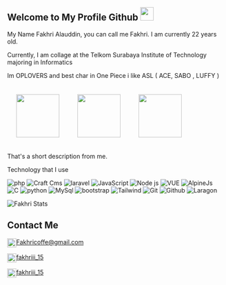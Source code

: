 ## Welcome to My Profile Github <img src="https://media.tenor.com/UTxKJNlZilwAAAAi/luffy-monkey-d-luffy.gif" width="31px">

My Name Fakhri Alauddin, you can call me Fakhri. I am currently 22 years old. 

Currently, I am collage at the Telkom Surabaya Institute of Technology majoring in Informatics

Im OPLOVERS and best char in One Piece i like ASL ( ACE, SABO , LUFFY )


<img align="center" src="https://media0.giphy.com/media/SlHhBvisBAabA07KlE/giphy.gif" height="100px" style="margin: 21px;"><img align="center" src="https://media2.giphy.com/media/v1.Y2lkPTc5MGI3NjExOWI4MTY4ZjAxZWJmMGUxNWVmOWI2MzMxYTJjMWJmYWUzZTBhY2NmZiZjdD1z/XCrj2tVlZh31HCLWER/giphy.gif" height="100px" style="margin: 21px;"><img align="center" src="https://media4.giphy.com/media/HURfuzzxxnBXGHAWtJ/giphy.gif" height="100px" style="margin: 21px;">

That's a short description from me.


Technology that I use

![php](https://img.shields.io/badge/-PHP-black?style=flat-square&logo=php)
![Craft Cms](https://img.shields.io/badge/-Craft%20Cms-black?style=flat-square&logo=craftcms)
![laravel](https://img.shields.io/badge/-laravel-black?style=flat-square&logo=laravel)
![JavaScript](https://img.shields.io/badge/-JavaScript-black?style=flat-square&logo=javascript)
![Node js](https://img.shields.io/badge/-NodeJs-black?style=flat-square&logo=node.js)
![VUE](https://img.shields.io/badge/-Vue-black?style=flat-square&logo=vue.js)
![AlpineJs](https://img.shields.io/badge/-AlpineJs-black?style=flat-square&logo=alpine.js)
![C](https://img.shields.io/badge/-C-black?style=flat-square&logo=C)
![python](https://img.shields.io/badge/-Python-black?style=flat-square&logo=python)
![MySql](https://img.shields.io/badge/-MySql-black?style=flat-square&logo=mysql)
![bootstrap](https://img.shields.io/badge/-Bootstrap-black?style=flat-square&logo=bootstrap)
![Tailwind](https://img.shields.io/badge/-Tailwind-black?style=flat-square&logo=tailwindcss)
![Git](https://img.shields.io/badge/-Git-black?style=flat-square&logo=Git)
![Github](https://img.shields.io/badge/-Github-black?style=flat-square&logo=Github)
![Laragon](https://img.shields.io/badge/-Laragon-black?style=flat-square&logo=Laragon)


![Fakhri Stats](https://github-readme-stats.vercel.app/api?username=Fakhri17&show_icons=true&theme=dark)


## Contact Me

<img height="21" width="21" align="center" src="https://cdn.simpleicons.org/gmail/white" /><a href="mailto:fakhricoffe@gmail.com">Fakhricoffe@gmail.com</a>

<img height="21" width="21" align="center" src="https://cdn.simpleicons.org/twitter/white" /><a href="https://twitter.com/fakhriii_15">fakhriii_15</a>

<img height="21" width="21" align="center" src="https://cdn.simpleicons.org/Instagram/white" /><a href="https://www.instagram.com/fakhriii_15" target="_blank">fakhriii_15</a>







